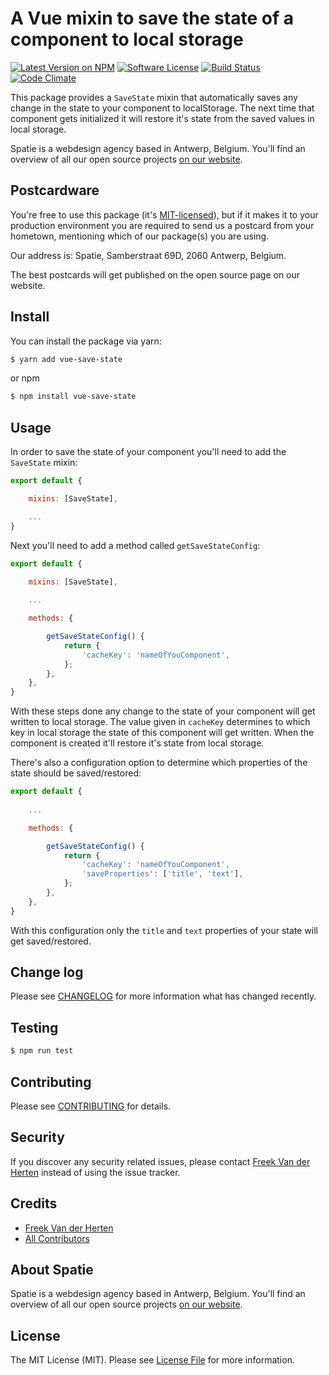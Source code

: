 # A Vue mixin to save the state of a component to local storage

[![Latest Version on NPM](https://img.shields.io/npm/v/vue-save-state.svg?style=flat-square)](https://npmjs.com/package/vue-save-state)
[![Software License](https://img.shields.io/badge/license-MIT-brightgreen.svg?style=flat-square)](LICENSE.md)
[![Build Status](https://img.shields.io/travis/spatie/vue-save-state/master.svg?style=flat-square)](https://travis-ci.org/spatie/vue-save-state)
[![Code Climate](https://img.shields.io/codeclimate/github/spatie/vue-save-state.svg?style=flat-square)](https://img.shields.io/codeclimate/github/spatie/vue-save-state.svg)

This package provides a `SaveState` mixin that automatically saves any change in the state to your component to localStorage. The next time that component gets initialized it will restore it's state from the saved values in local storage.

Spatie is a webdesign agency based in Antwerp, Belgium. You'll find an overview of all our open source projects [on our website](https://spatie.be/opensource).

## Postcardware

You're free to use this package (it's [MIT-licensed](LICENSE.md)), but if it makes it to your production environment you are required to send us a postcard from your hometown, mentioning which of our package(s) you are using.

Our address is: Spatie, Samberstraat 69D, 2060 Antwerp, Belgium.

The best postcards will get published on the open source page on our website.

## Install

You can install the package via yarn:

```bash
$ yarn add vue-save-state
```


or npm

```bash
$ npm install vue-save-state
```

## Usage

In order to save the state of your component you'll need to add the `SaveState` mixin:

```js
export default {

    mixins: [SaveState],

    ...
}
```

Next you'll need to add a method called `getSaveStateConfig`:

```js
export default {

    mixins: [SaveState],
    
    ...

    methods: {

        getSaveStateConfig() {
            return {
                'cacheKey': 'nameOfYouComponent',
            };
        },
    },
}
```



With these steps done any change to the state of your component will get written to local storage. The value given in `cacheKey` determines to which key in local storage the state of this component will get written. When the component is created it'll restore it's state from local storage.

There's also a configuration option to determine which properties of the state should be saved/restored:

```js
export default {
    
    ...

    methods: {

        getSaveStateConfig() {
            return {
                'cacheKey': 'nameOfYouComponent',
                'saveProperties': ['title', 'text'],
            };
        },
    },
}
```

With this configuration only the `title` and `text` properties of your state will get saved/restored.

## Change log

Please see [CHANGELOG](CHANGELOG.md) for more information what has changed recently.

## Testing

``` bash
$ npm run test
```

## Contributing

Please see [CONTRIBUTING](CONTRIBUTING.md) for details.

## Security

If you discover any security related issues, please contact [Freek Van der Herten](https://github.com/freekmurze) instead of using the issue tracker.

## Credits

- [Freek Van der Herten](https://github.com/freekmurze)
- [All Contributors](../../contributors)

## About Spatie
Spatie is a webdesign agency based in Antwerp, Belgium. You'll find an overview of all our open source projects [on our website](https://spatie.be/opensource).

## License

The MIT License (MIT). Please see [License File](LICENSE.md) for more information.
